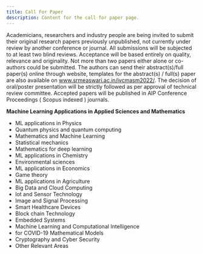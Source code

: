 ```yaml
---
title: Call For Paper
description: Content for the call for paper page.
---
```


Academicians, researchers and industry people are being invited to submit their original research papers previously unpublished, not currently under review by another conference or journal. All submissions will be subjected to at least two blind reviews. Acceptance will be based entirely on quality, relevance and originality. Not more than two papers either alone or co-authors could be submitted. The authors can send their abstract(s)/full paper(s) online through website, templates for the abstract(s) / full(s) paper are also available on www.srmeaswari.ac.in/ivcmasm2022/. The decision of oral/poster presentation will be strictly followed as per approval of technical review committee. Accepted papers will be published in AIP Conference Proceedings ( Scopus indexed ) journals.

**Machine Learning Applications in Applied Sciences and Mathematics**

* ML applications in Physics
* Quantum physics and quantum computing
* Mathematics and Machine Learning
* Statistical mechanics
* Mathematics for deep learning
* ML applications in Chemistry
* Environmental sciences
* ML applications in Economics
* Game theory
* ML applications in Agriculture
* Big Data and Cloud Computing
* lot and Sensor Technology
* Image and Signal Processing
* Smart Healthcare Devices
* Block chain Technology
* Embedded Systems
* Machine Learning and Computational Intelligence
* for COVID-19 Mathematical Models
* Cryptography and Cyber Security
* Other Relevant Areas